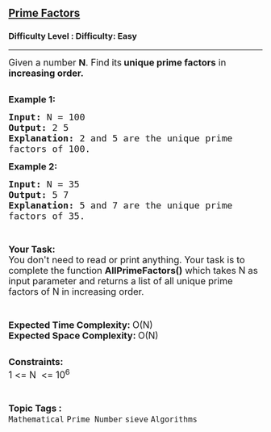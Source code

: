 <h2><a href="https://www.geeksforgeeks.org/problems/prime-factors5052/1?utm_source=youtube">Prime Factors</a></h2><h3>Difficulty Level : Difficulty: Easy</h3><hr><div class="problems_problem_content__Xm_eO"><p><span style="font-size:18px">Given a number <strong>N</strong>. Find&nbsp;its<strong> unique prime factors</strong> in <strong>increasing order.</strong></span><br>
&nbsp;</p>

<p><span style="font-size:18px"><strong>Example 1:</strong></span></p>

<pre><span style="font-size:18px"><strong>Input: </strong>N = 100
<strong>Output: </strong>2 5
<strong>Explanation: </strong>2 and 5 are the unique prime
factors of 100.</span>
</pre>

<p><span style="font-size:18px"><strong>Example 2:</strong></span></p>

<pre><span style="font-size:18px"><strong>Input: </strong>N = 35
<strong>Output: </strong>5 7
<strong>Explanation: </strong>5 and 7 are the unique prime
factors of 35.</span>
</pre>

<p>&nbsp;</p>

<p><span style="font-size:18px"><strong>Your Task:</strong><br>
You don't need to read or print anything. Your task is to complete the function&nbsp;<strong>AllPrimeFactors()</strong>&nbsp;which takes N as input parameter and returns a list of all unique prime factors of N in increasing order.</span></p>

<p>&nbsp;</p>

<p><span style="font-size:18px"><strong>Expected Time Complexity:&nbsp;</strong>O(N)<br>
<strong>Expected Space Complexity:&nbsp;</strong>O(N)</span><br>
&nbsp;</p>

<p><span style="font-size:18px"><strong>Constraints:</strong><br>
1 &lt;= N&nbsp; &lt;= 10<sup>6</sup></span></p>
</div><br><p><span style=font-size:18px><strong>Topic Tags : </strong><br><code>Mathematical</code>&nbsp;<code>Prime Number</code>&nbsp;<code>sieve</code>&nbsp;<code>Algorithms</code>&nbsp;